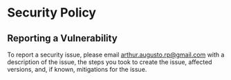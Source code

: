 # Security Policy

## Reporting a Vulnerability

To report a security issue, please email arthur.augusto.rp@gmail.com with a description of the issue,
the steps you took to create the issue, affected versions, and, if known, mitigations for the issue.

